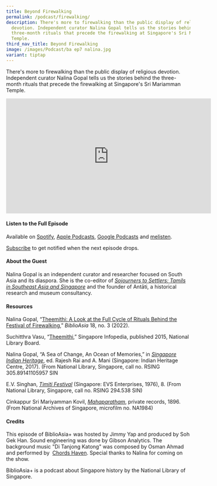 ```yaml
---
title: Beyond Firewalking
permalink: /podcast/firewalking/
description: There's more to firewalking than the public display of religious
  devotion. Independent curator Nalina Gopal tells us the stories behind the
  three-month rituals that precede the firewalking at Singapore's Sri Mariamman
  Temple.
third_nav_title: Beyond Firewalking
image: /images/Podcast/ba ep7 nalina.jpg
variant: tiptap
---
```

<p>There's more to firewalking than the public display of religious devotion.
Independent curator Nalina Gopal tells us the stories behind the three-month
rituals that precede the firewalking at Singapore's Sri Mariamman Temple.</p>
<div class="iframe-wrapper">
<iframe height="315" width="560" allowfullscreen="true" frameborder="0" src="https://www.youtube.com/embed/UxxgjVs0_BE?si=choKE4-txEGtopZS"></iframe>
</div>
<h4><strong>Listen to the Full Episode</strong></h4>
<p>Available on <a href="https://open.spotify.com/episode/5w9yBquKXj0K3RFPDkYx1W" rel="noopener noreferrer nofollow" target="_blank">Spotify</a>,
<a href="https://podcasts.apple.com/us/podcast/beyond-firewalking/id1688142751?i=1000620602266" rel="noopener noreferrer nofollow" target="_blank">Apple Podcasts</a>, <a href="https://podcasts.google.com/feed/aHR0cHM6Ly9mZWVkcy5jYXB0aXZhdGUuZm0vYmlibGlvYXNpYS8/episode/ZmU5ZDI0ZTUtY2JiZS00NWMzLThlNTItN2U4ZDI0ODg3NjRl?sa=X&amp;ved=0CAUQkfYCahcKEwi4krWC35WAAxUAAAAAHQAAAAAQAQ" rel="noopener noreferrer nofollow" target="_blank">Google Podcasts</a> and
<a href="https://www.melisten.sg/podcast/playlist/BiblioAsia%2B-2115156/Beyond-Firewalking-2115221" rel="noopener noreferrer nofollow" target="_blank">melisten</a>.</p>
<p><a href="https://open.spotify.com/show/66PYiIthr1KqQhJ82XH4DN" rel="noopener noreferrer nofollow" target="_blank">Subscribe</a> to
get notified when the next episode drops.</p>
<h4><strong>About the Guest</strong></h4>
<p>Nalina Gopal is an independent curator and researcher focused on South
Asia and its diaspora. She is the co-editor of <em><a href="https://eservice.nlb.gov.sg/item_holding.aspx?bid=204343146" rel="noopener noreferrer nofollow" target="_blank">Sojourners to Settlers: Tamils in Southeast Asia and Singapore</a></em> and
the founder of Antāti, a historical research and museum consultancy.</p>
<h4><strong>Resources</strong></h4>
<p>Nalina Gopal, “<a href="https://biblioasia.nlb.gov.sg/vol-18/issue-3/oct-dec-2022/theemithi-firewalking-festival/" rel="noopener noreferrer nofollow" target="_blank">Theemithi: A Look at the Full Cycle of Rituals Behind the Festival of Firewalking</a>,” <em>BiblioAsia</em> 18,
no. 3 (2022).</p>
<p>Suchitthra Vasu, “<a href="https://www.nlb.gov.sg/main/article-detail?cmsuuid=2a658a41-be04-43ee-88dd-142d9db88e22" rel="noopener noreferrer nofollow" target="_blank">Theemithi</a>,”
Singapore Infopedia, published 2015, National Library Board.</p>
<p>Nalina Gopal, “A Sea of Change, An Ocean of Memories,” in <em><a href="https://eservice.nlb.gov.sg/item_holding.aspx?bid=203015142" rel="noopener noreferrer nofollow" target="_blank">Singapore Indian Heritage</a></em>,
ed. Rajesh Rai and A. Mani (Singapore: Indian Heritage Centre, 2017). (From
National Library, Singapore, call no. RSING 305.89141105957 SIN</p>
<p>E.V. Singhan, <em><a href="https://eservice.nlb.gov.sg/item_holding.aspx?bid=4082121" rel="noopener noreferrer nofollow" target="_blank">Timiti Festival</a></em> (Singapore:
EVS Enterprises, 1976), 8. (From National Library, Singapore, call no.
RSING 294.538 SIN)</p>
<p>Cinkappur Sri Mariyamman Kovil, <em><a href="https://www.nas.gov.sg/archivesonline/private_records/record-details/dc98e21f-115b-11e3-83d5-0050568939ad" rel="noopener noreferrer nofollow" target="_blank">Mahaparatham</a></em>,
private records, 1896. (From National Archives of Singapore, microfilm
no. NA1984)</p>
<h4><strong>Credits</strong></h4>
<p>This episode of BiblioAsia+ was hosted by Jimmy Yap and produced by Soh
Gek Han. Sound engineering was done by Gibson Analytics. The background
music "Di Tanjong Katong" was composed by Osman Ahmad and performed by&nbsp;
<a href="https://www.youtube.com/watch?v=uA2v7ka5TAI" rel="noopener noreferrer nofollow" target="_blank">Chords Haven</a>. Special thanks to Nalina for coming on the show.</p>
<p>BiblioAsia+ is a podcast about Singapore history by the National Library
of Singapore.</p>